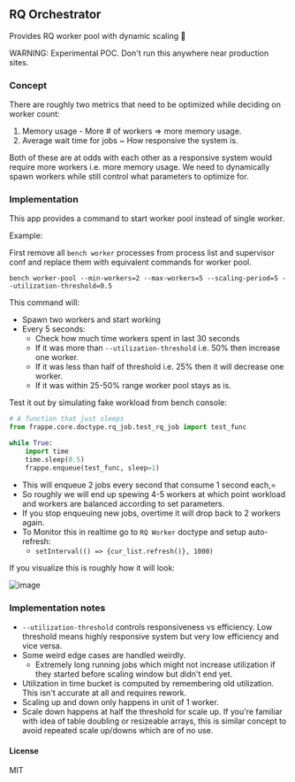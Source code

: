 ## RQ Orchestrator

Provides RQ worker pool with dynamic scaling :rocket:

WARNING: Experimental POC. Don't run this anywhere near production sites.

### Concept

There are roughly two metrics that need to be optimized while deciding on worker count:

1. Memory usage - More # of workers => more memory usage.
2. Average wait time for jobs ~ How responsive the system is.

Both of these are at odds with each other as a responsive system would require
more workers i.e. more memory usage. We need to dynamically spawn workers while
still control what parameters to optimize for.

### Implementation

This app provides a command to start worker pool instead of single worker.

Example:

First remove all `bench worker` processes from process list and supervisor conf and replace them with equivalent commands for worker pool.

```
bench worker-pool --min-workers=2 --max-workers=5 --scaling-period=5 --utilization-threshold=0.5
```

This command will:

-   Spawn two workers and start working
-   Every 5 seconds:
    -   Check how much time workers spent in last 30 seconds
    -   If it was more than `--utilization-threshold` i.e. 50% then increase
        one worker.
    -   If it was less than half of threshold i.e. 25% then it will decrease
        one worker.
    -   If it was within 25-50% range worker pool stays as is.

Test it out by simulating fake workload from bench console:

```python
# A function that just sleeps
from frappe.core.doctype.rq_job.test_rq_job import test_func

while True:
	import time
	time.sleep(0.5)
	frappe.enqueue(test_func, sleep=1)
```

-   This will enqueue 2 jobs every second that consume 1 second each,=
-   So roughly we will end up spewing 4-5 workers at which point workload and
    workers are balanced according to set parameters.
-   If you stop enqueuing new jobs, overtime it will drop back to 2 workers
    again.
-   To Monitor this in realtime go to `RQ Worker` doctype and setup
    auto-refresh:
    -   `setInterval(() => {cur_list.refresh()}, 1000)`


If you visualize this is roughly how it will look:

![image](https://github.com/ankush/rq_orchestrator/assets/9079960/650649e2-c359-4f68-99be-e846d7c39978)


### Implementation notes

-   `--utilization-threshold` controls responsiveness vs efficiency. Low
    threshold means highly responsive system but very low efficiency and vice
    versa.
-   Some weird edge cases are handled weirdly.
    -   Extremely long running jobs which might not increase utilization if they
        started before scaling window but didn't end yet.
-   Utilization in time bucket is computed by remembering old utilization. This
    isn't accurate at all and requires rework.
-   Scaling up and down only happens in unit of 1 worker.
-   Scale down happens at half the threshold for scale up. If you're familiar
    with idea of table doubling or resizeable arrays, this is similar concept
    to avoid repeated scale up/downs which are of no use.

#### License

MIT
